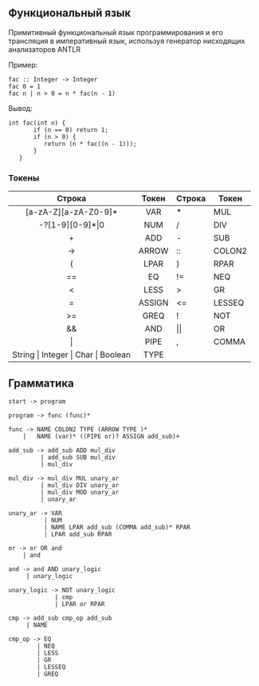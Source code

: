 Функциональный язык
---
Примитивный функциональный язык
программирования и его трансляция в императивный
язык, используя генератор нисходящих анализаторов ANTLR

Пример:
```
fac :: Integer -> Integer
fac 0 = 1
fac n | n > 0 = n * fac(n - 1)
```
Вывод:
```
int fac(int n) {
       if (n == 0) return 1;
       if (n > 0) {
          return (n * fac((n - 1)));
       }
   }
```

### Токены
Строка                  | Токен | Строка            | Токен |
:----:                  | :---: | ------            | ----- |
\[a-zA-Z\]\[a-zA-Z0-9\]*| VAR   | *                 | MUL   |
-?[1-9][0-9]*&#124;0    | NUM   | /                 | DIV   |
+                       | ADD   | -                 | SUB   |
->                      | ARROW | ::                | COLON2|
(                       | LPAR  | )                 | RPAR  |
==                      | EQ    | !=                | NEQ   |
<                       | LESS  |  \>               | GR    |
=                       | ASSIGN| <=                | LESSEQ|
\>=                     | GREQ  |!                  | NOT   | 
&&                      | AND   |  &#124;&#124;     | OR    |
&#124;                  | PIPE  | ,                 | COMMA |
String &#124; Integer &#124; Char &#124; Boolean    | TYPE


## Грамматика
    start -> program
    
    program -> func (func)*
    
    func -> NAME COLON2 TYPE (ARROW TYPE )*
        |   NAME (var)* ((PIPE or)? ASSIGN add_sub)+
        
    add_sub -> add_sub ADD mul_div
             | add_sub SUB mul_div
             | mul_div
             
    mul_div -> mul_div MUL unary_ar
             | mul_div DIV unary_ar
             | mul_div MOD unary_ar
             | unary_ar
    
    unary_ar -> VAR
              | NUM
              | NAME LPAR add_sub (COMMA add_sub)* RPAR
              | LPAR add_sub RPAR
              
    or -> or OR and
        | and
        
    and -> and AND unary_logic
         | unary_logic
         
    unary_logic -> NOT unary_logic
                 | cmp
                 | LPAR or RPAR
                 
    cmp -> add_sub cmp_op add_sub
         | NAME
    
    cmp_op -> EQ
            | NEQ
            | LESS
            | GR
            | LESSEQ
            | GREQ
